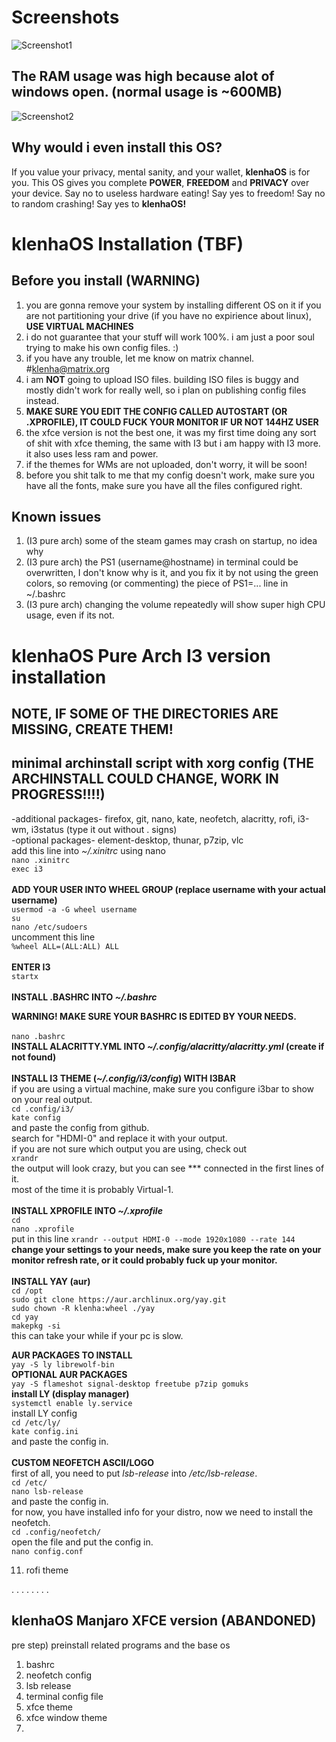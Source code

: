 # Screenshots
![Screenshot1](https://user-images.githubusercontent.com/103518800/166099314-38ee1c51-2d3f-4ade-b7f7-d7acda3c94dc.png)
## The RAM usage was high because alot of windows open. (normal usage is ~600MB)
![Screenshot2](https://user-images.githubusercontent.com/103518800/166099324-c2839a61-1e7a-48c3-a012-07947d7239c9.png)

## Why would i even install this OS?
If you value your privacy, mental sanity, and your wallet, **klenhaOS** is for you.
This OS gives you complete **POWER**, **FREEDOM** and **PRIVACY** over your device.
Say no to useless hardware eating! Say yes to freedom! Say no to random crashing! Say yes to **klenhaOS!**

# klenhaOS Installation (TBF)
## Before you install (WARNING)
1. you are gonna remove your system by installing different OS on it if you are not partitioning your drive (if you have no expirience about linux), **USE VIRTUAL MACHINES**
2. i do not guarantee that your stuff will work 100%. i am just a poor soul trying to make his own config files. :)
3. if you have any trouble, let me know on matrix channel. #klenha@matrix.org
4. i am **NOT** going to upload ISO files. building ISO files is buggy and mostly didn't work for really well, so i plan on publishing config files instead.
5. **MAKE SURE YOU EDIT THE CONFIG CALLED AUTOSTART (OR .XPROFILE), IT COULD FUCK YOUR MONITOR IF UR NOT 144HZ USER**
6. the xfce version is not the best one, it was my first time doing any sort of shit with xfce theming, the same with I3 but i am happy with I3 more. it also uses less ram and power.
7. if the themes for WMs are not uploaded, don't worry, it will be soon!
8. before you shit talk to me that my config doesn't work, make sure you have all the fonts, make sure you have all the files configured right.

## Known issues
1. (I3 pure arch) some of the steam games may crash on startup, no idea why
2. (I3 pure arch) the PS1 (username@hostname) in terminal could be overwritten, I don't know why is it, and you fix it by not using the green colors, so removing (or commenting) the piece of PS1=... line in ~/.bashrc
3. (I3 pure arch) changing the volume repeatedly will show super high CPU usage, even if its not.


# klenhaOS Pure Arch I3 version installation
## NOTE, IF SOME OF THE DIRECTORIES ARE MISSING, CREATE THEM!
## minimal archinstall script with xorg config **(THE ARCHINSTALL COULD CHANGE, WORK IN PROGRESS!!!!)**
-additional packages- firefox, git, nano, kate, neofetch, alacritty, rofi, i3-wm, i3status (type it out without . signs)<br />
-optional packages- element-desktop, thunar, p7zip, vlc <br />
add this line into _~/.xinitrc_ using nano <br />
`nano .xinitrc`<br />
`exec i3`<br />
<br />
**ADD YOUR USER INTO WHEEL GROUP (replace username with your actual username)**<br />
`usermod -a -G wheel username`<br />
`su`<br />
`nano /etc/sudoers` <br />
uncomment this line<br />
`%wheel ALL=(ALL:ALL) ALL`<br />
<br />
**ENTER I3**<br />
`startx` <br />
<br />
**INSTALL .BASHRC INTO _~/.bashrc_**<br />

**WARNING! MAKE SURE YOUR BASHRC IS EDITED BY YOUR NEEDS.**<br />
<br />
`nano .bashrc`<br />
**INSTALL ALACRITTY.YML INTO _~/.config/alacritty/alacritty.yml_ (create if not found)** <br />
<br />
**INSTALL I3 THEME (_~/.config/i3/config_) WITH I3BAR**<br />
if you are using a virtual machine, make sure you configure i3bar to show on your real output.<br />
`cd .config/i3/` <br />
`kate config` <br />
and paste the config from github.<br />
search for "HDMI-0" and replace it with your output.<br />
if you are not sure which output you are using, check out<br />
`xrandr` <br />
the output will look crazy, but you can see *** connected in the first lines of it.<br />
most of the time it is probably Virtual-1.<br />
<br />
**INSTALL XPROFILE INTO _~/.xprofile_**<br />
`cd` <br />
`nano .xprofile` <br />
put in this line `xrandr --output HDMI-0 --mode 1920x1080 --rate 144` <br />
**change your settings to your needs, make sure you keep the rate on your monitor refresh rate, or it could probably fuck up your monitor.**<br />
<br />
**INSTALL YAY (aur)**<br />
`cd /opt` <br />
`sudo git clone https://aur.archlinux.org/yay.git` <br />
`sudo chown -R klenha:wheel ./yay` <br />
`cd yay` <br />
`makepkg -si` <br />
this can take your while if your pc is slow.<br />

**AUR PACKAGES TO INSTALL**<br />
`yay -S ly librewolf-bin` <br />
**OPTIONAL AUR PACKAGES**<br />
`yay -S flameshot signal-desktop freetube p7zip gomuks` <br />
**install LY (display manager)**<br />
`systemctl enable ly.service` <br />
install LY config<br />
`cd /etc/ly/` <br />
`kate config.ini` <br />
and paste the config in.<br />
<br />
**CUSTOM NEOFETCH ASCII/LOGO** <br />
first of all, you need to put *lsb-release* into _/etc/lsb-release_.<br />
`cd /etc/`<br />
`nano lsb-release`<br />
and paste the config in.<br />
for now, you have installed info for your distro, now we need to install the neofetch.<br />
`cd .config/neofetch/`<br />
open the file and put the config in.<br />
`nano config.conf`<br />

11. rofi theme


.
.
.
.
.
.
.
.

## klenhaOS Manjaro XFCE version (ABANDONED)
pre step) preinstall related programs and the base os 
1. bashrc
2. neofetch config
3. lsb release
4. terminal config file
5. xfce theme
6. xfce window theme
7.
